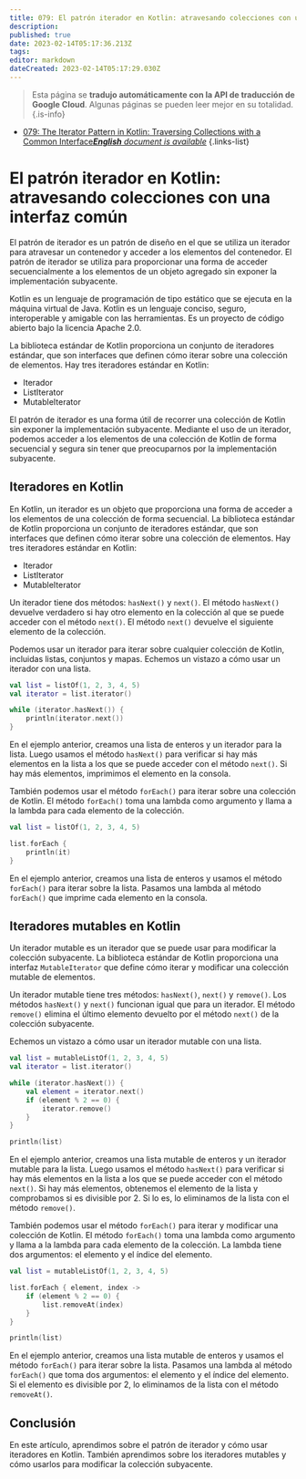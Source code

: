 ```yaml
---
title: 079: El patrón iterador en Kotlin: atravesando colecciones con una interfaz común
description: 
published: true
date: 2023-02-14T05:17:36.213Z
tags: 
editor: markdown
dateCreated: 2023-02-14T05:17:29.030Z
---
```


> Esta página se **tradujo automáticamente con la API de traducción de Google Cloud**.
Algunas páginas se pueden leer mejor en su totalidad.{.is-info}



- [079: The Iterator Pattern in Kotlin: Traversing Collections with a Common Interface***English** document is available*](/en/Knowledge-base/Kotlin/Learning/079-the-iterator-pattern-in-kotlin-traversing-collections-with-a-common-interface)
{.links-list}


# El patrón iterador en Kotlin: atravesando colecciones con una interfaz común

El patrón de iterador es un patrón de diseño en el que se utiliza un iterador para atravesar un contenedor y acceder a los elementos del contenedor. El patrón de iterador se utiliza para proporcionar una forma de acceder secuencialmente a los elementos de un objeto agregado sin exponer la implementación subyacente.

Kotlin es un lenguaje de programación de tipo estático que se ejecuta en la máquina virtual de Java. Kotlin es un lenguaje conciso, seguro, interoperable y amigable con las herramientas. Es un proyecto de código abierto bajo la licencia Apache 2.0.

La biblioteca estándar de Kotlin proporciona un conjunto de iteradores estándar, que son interfaces que definen cómo iterar sobre una colección de elementos. Hay tres iteradores estándar en Kotlin:

- Iterador
- ListIterator
- MutableIterator

El patrón de iterador es una forma útil de recorrer una colección de Kotlin sin exponer la implementación subyacente. Mediante el uso de un iterador, podemos acceder a los elementos de una colección de Kotlin de forma secuencial y segura sin tener que preocuparnos por la implementación subyacente.

## Iteradores en Kotlin

En Kotlin, un iterador es un objeto que proporciona una forma de acceder a los elementos de una colección de forma secuencial. La biblioteca estándar de Kotlin proporciona un conjunto de iteradores estándar, que son interfaces que definen cómo iterar sobre una colección de elementos. Hay tres iteradores estándar en Kotlin:

- Iterador
- ListIterator
- MutableIterator

Un iterador tiene dos métodos: `hasNext()` y `next()`. El método `hasNext()` devuelve verdadero si hay otro elemento en la colección al que se puede acceder con el método `next()`. El método `next()` devuelve el siguiente elemento de la colección.

Podemos usar un iterador para iterar sobre cualquier colección de Kotlin, incluidas listas, conjuntos y mapas. Echemos un vistazo a cómo usar un iterador con una lista.


```kotlin
val list = listOf(1, 2, 3, 4, 5)
val iterator = list.iterator()

while (iterator.hasNext()) {
    println(iterator.next())
}
```

En el ejemplo anterior, creamos una lista de enteros y un iterador para la lista. Luego usamos el método `hasNext()` para verificar si hay más elementos en la lista a los que se puede acceder con el método `next()`. Si hay más elementos, imprimimos el elemento en la consola.

También podemos usar el método `forEach()` para iterar sobre una colección de Kotlin. El método `forEach()` toma una lambda como argumento y llama a la lambda para cada elemento de la colección.

```kotlin
val list = listOf(1, 2, 3, 4, 5)

list.forEach {
    println(it)
}
```

En el ejemplo anterior, creamos una lista de enteros y usamos el método `forEach()` para iterar sobre la lista. Pasamos una lambda al método `forEach()` que imprime cada elemento en la consola.

## Iteradores mutables en Kotlin

Un iterador mutable es un iterador que se puede usar para modificar la colección subyacente. La biblioteca estándar de Kotlin proporciona una interfaz `MutableIterator` que define cómo iterar y modificar una colección mutable de elementos.

Un iterador mutable tiene tres métodos: `hasNext()`, `next()` y `remove()`. Los métodos `hasNext()` y `next()` funcionan igual que para un iterador. El método `remove()` elimina el último elemento devuelto por el método `next()` de la colección subyacente.

Echemos un vistazo a cómo usar un iterador mutable con una lista.

```kotlin
val list = mutableListOf(1, 2, 3, 4, 5)
val iterator = list.iterator()

while (iterator.hasNext()) {
    val element = iterator.next()
    if (element % 2 == 0) {
        iterator.remove()
    }
}

println(list)
```

En el ejemplo anterior, creamos una lista mutable de enteros y un iterador mutable para la lista. Luego usamos el método `hasNext()` para verificar si hay más elementos en la lista a los que se puede acceder con el método `next()`. Si hay más elementos, obtenemos el elemento de la lista y comprobamos si es divisible por 2. Si lo es, lo eliminamos de la lista con el método `remove()`.

También podemos usar el método `forEach()` para iterar y modificar una colección de Kotlin. El método `forEach()` toma una lambda como argumento y llama a la lambda para cada elemento de la colección. La lambda tiene dos argumentos: el elemento y el índice del elemento.

```kotlin
val list = mutableListOf(1, 2, 3, 4, 5)

list.forEach { element, index ->
    if (element % 2 == 0) {
        list.removeAt(index)
    }
}

println(list)
```

En el ejemplo anterior, creamos una lista mutable de enteros y usamos el método `forEach()` para iterar sobre la lista. Pasamos una lambda al método `forEach()` que toma dos argumentos: el elemento y el índice del elemento. Si el elemento es divisible por 2, lo eliminamos de la lista con el método `removeAt()`.

## Conclusión

En este artículo, aprendimos sobre el patrón de iterador y cómo usar iteradores en Kotlin. También aprendimos sobre los iteradores mutables y cómo usarlos para modificar la colección subyacente.